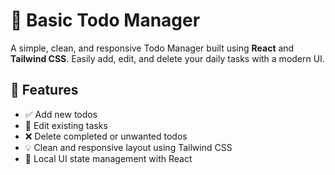 # 📝 Basic Todo Manager

A simple, clean, and responsive Todo Manager built using **React** and **Tailwind CSS**. Easily add, edit, and delete your daily tasks with a modern UI.

## 🚀 Features

- ✅ Add new todos
- 📝 Edit existing tasks
- ❌ Delete completed or unwanted todos
- 💡 Clean and responsive layout using Tailwind CSS
- 💾 Local UI state management with React

